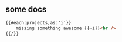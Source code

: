 ## some docs

<!--
{
    projects: _.range(5)
}
-->
```html
{{#each:projects,as:'i'}}
    missing something awesome {{~i}}<br />
{{/}}
```